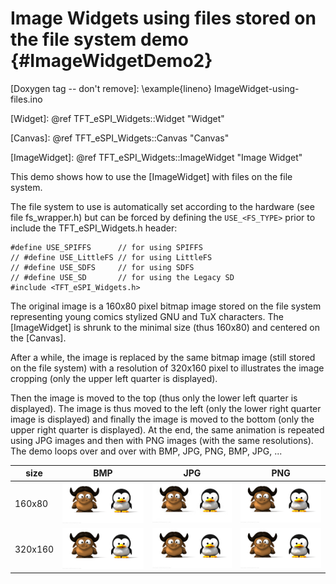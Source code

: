 Image Widgets using files stored on the file system demo {#ImageWidgetDemo2}
========================================================

[Doxygen tag -- don't remove]: \example{lineno} ImageWidget-using-files.ino

[Widget]: @ref TFT_eSPI_Widgets::Widget "Widget"

[Canvas]: @ref TFT_eSPI_Widgets::Canvas "Canvas"

[ImageWidget]: @ref TFT_eSPI_Widgets::ImageWidget "Image Widget"

[Gnu-Tux-160x80.bmp]: ./examples/ImageWidget-using-files/data/Gnu-Tux-160x80.bmp "Gnu-Tux-160x80.bmp"

[Gnu-Tux-160x80.jpg]: ./examples/ImageWidget-using-files/data/Gnu-Tux-160x80.jpg "Gnu-Tux-160x80.jpg"

[Gnu-Tux-160x80.png]: ./examples/ImageWidget-using-files/data/Gnu-Tux-160x80.png "Gnu-Tux-160x80.png"

[Gnu-Tux-320x160.bmp]: ./examples/ImageWidget-using-files/data/Gnu-Tux-320x160.bmp "Gnu-Tux-320x160.bmp"

[Gnu-Tux-320x160.jpg]: ./examples/ImageWidget-using-files/data/Gnu-Tux-320x160.jpg "Gnu-Tux-320x160.jpg"

[Gnu-Tux-320x160.png]: ./examples/ImageWidget-using-files/data/Gnu-Tux-320x160.png "Gnu-Tux-320x160.png"

This demo shows how to use the [ImageWidget] with files on the file
system.

The file system to use is automatically set according to the
hardware (see file fs_wrapper.h) but can be forced by defining the
`USE_<FS_TYPE>` prior to include the TFT_eSPI_Widgets.h header:
~~~{.cpp}
#define USE_SPIFFS      // for using SPIFFS
// #define USE_LittleFS // for using LittleFS
// #define USE_SDFS     // for using SDFS
// #define USE_SD       // for using the Legacy SD
#include <TFT_eSPI_Widgets.h>
~~~

The original image is a 160x80 pixel bitmap image stored on the file
system representing young comics stylized GNU and TuX characters. The
[ImageWidget] is shrunk to the minimal size (thus 160x80) and centered
on the [Canvas].

After a while, the image is replaced by the same bitmap image (still
stored on the file system) with a resolution of 320x160 pixel to
illustrates the image cropping (only the upper left quarter is
displayed).

Then the image is moved to the top (thus only the lower left quarter
is displayed). The image is thus moved to the left (only the lower
right quarter image is displayed) and finally the image is moved to
the bottom (only the upper right quarter is displayed). At the end,
the same animation is repeated using JPG images and then with PNG
images (with the same resolutions). The demo loops over and over with
BMP, JPG, PNG, BMP, JPG, ...

  size  |           BMP          |           JPG          |           PNG
------- | ---------------------- | ---------------------- | ----------------------
 160x80 | ![Gnu-Tux-160x80.bmp]  | ![Gnu-Tux-160x80.jpg]  | ![Gnu-Tux-160x80.png]
320x160 | ![Gnu-Tux-320x160.bmp] | ![Gnu-Tux-320x160.jpg] | ![Gnu-Tux-320x160.png]

<!--
Local Variables:
eval: (flyspell-mode)
ispell-local-dictionary: "american"
End:
-->
